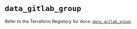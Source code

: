 # `data_gitlab_group`

Refer to the Terraform Registory for docs: [`data_gitlab_group`](https://registry.terraform.io/providers/gitlabhq/gitlab/16.2.0/docs/data-sources/group).
